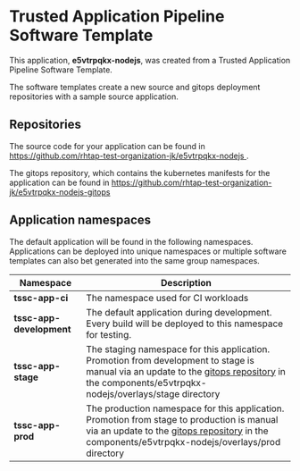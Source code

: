 # Trusted Application Pipeline Software Template

This application, **e5vtrpqkx-nodejs**, was created from a Trusted Application Pipeline Software Template.

The software templates create a new source and gitops deployment repositories with a sample source application. 

## Repositories

The source code for your application can be found in [https://github.com/rhtap-test-organization-jk/e5vtrpqkx-nodejs ](https://github.com/rhtap-test-organization-jk/e5vtrpqkx-nodejs ).
 
The gitops repository, which contains the kubernetes manifests for the application can be found in 
[https://github.com/rhtap-test-organization-jk/e5vtrpqkx-nodejs-gitops ](https://github.com/rhtap-test-organization-jk/e5vtrpqkx-nodejs-gitops ) 

## Application namespaces 

The default application will be found in the following namespaces. Applications can be deployed into unique namespaces or multiple software templates can also bet generated into the same group namespaces.  

|  Namespace   |  Description   |  
| -------- | -------- |
| **tssc-app-ci** | The namespace used for CI workloads |
| **tssc-app-development** | The default application during development. Every build will be deployed to this namespace for testing. |
| **tssc-app-stage** | The staging namespace for this application. Promotion from development to stage is manual via an update to the [gitops repository](https://github.com/rhtap-test-organization-jk/e5vtrpqkx-nodejs-gitops ) in the components/e5vtrpqkx-nodejs/overlays/stage directory |
| **tssc-app-prod** | The production namespace for this application. Promotion from stage to production is manual via an update to the [gitops repository](https://github.com/rhtap-test-organization-jk/e5vtrpqkx-nodejs-gitops ) in the components/e5vtrpqkx-nodejs/overlays/prod directory |